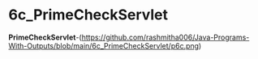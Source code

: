 # 6c_PrimeCheckServlet

**PrimeCheckServlet**-(https://github.com/rashmitha006/Java-Programs-With-Outputs/blob/main/6c_PrimeCheckServlet/p6c.png)


